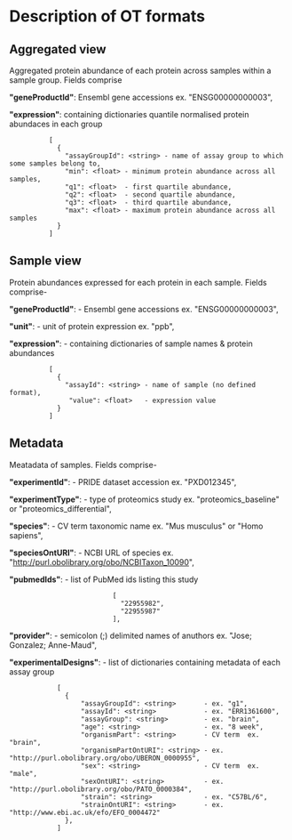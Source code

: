 # Description of OT formats


## Aggregated view 
Aggregated protein abundance of each protein across samples within a sample group. Fields comprise

**"geneProductId"**: <string> Ensembl gene accessions ex. "ENSG00000000003",

**"expression"**: <list>      containing dictionaries quantile normalised protein abundaces in each group

              [      
                {
                  "assayGroupId": <string> - name of assay group to which some samples belong to,
                  "min": <float> - minimum protein abundance across all samples,
                  "q1": <float>  - first quartile abundance,
                  "q2": <float>  - second quartile abundance,
                  "q3": <float>  - third quartile abundance,
                  "max": <float> - maximum protein abundance across all samples
                }
              ]
              
## Sample view
Protein abundances expressed for each protein in each sample. Fields comprise-

  **"geneProductId"**: <string> - Ensembl gene accessions ex. "ENSG00000000003",
  
  **"unit"**: <string>          - unit of protein expression ex. "ppb",
  
  **"expression"**: <list>      - containing dictionaries of sample names & protein abundances
  
              [
                {
                  "assayId": <string> - name of sample (no defined format),
                   "value": <float>   - expression value
                }
              ]
              
## Metadata
Meatadata of samples. Fields comprise-

  **"experimentId"**: <string>   - PRIDE dataset accession  ex. "PXD012345",
  
  **"experimentType"**: <string> - type of proteomics study ex. "proteomics_baseline" or "proteomics_differential",
  
  **"species"**: <string>        - CV term taxonomic name   ex. "Mus musculus" or "Homo sapiens",
  
  **"speciesOntURI"**: <string>  - NCBI URL of species      ex. "http://purl.obolibrary.org/obo/NCBITaxon_10090",
  
  **"pubmedIds"**: <list>        - list of PubMed ids <integer> listing this study
  
                              [
                                "22955982",
                                "22955987"
                              ],
  **"provider"**: <string>           - semicolon (;) delimited names of anuthors ex. "Jose; Gonzalez; Anne-Maud",
  
  **"experimentalDesigns"**: <list>  - list of dictionaries containing metadata of each assay group
  
                [
                  {
                      "assayGroupId": <string>       - ex. "g1",
                      "assayId": <string>            - ex. "ERR1361600",
                      "assayGroup": <string>         - ex. "brain",
                      "age": <string>                - ex. "8 week",
                      "organismPart": <string>       - CV term  ex. "brain",
                      "organismPartOntURI": <string> - ex. "http://purl.obolibrary.org/obo/UBERON_0000955",
                      "sex": <string>                - CV term  ex. "male",
                      "sexOntURI": <string>          - ex. "http://purl.obolibrary.org/obo/PATO_0000384",
                      "strain": <string>             - ex. "C57BL/6",
                      "strainOntURI": <string>       - ex. "http://www.ebi.ac.uk/efo/EFO_0004472"
                  },
                ]
